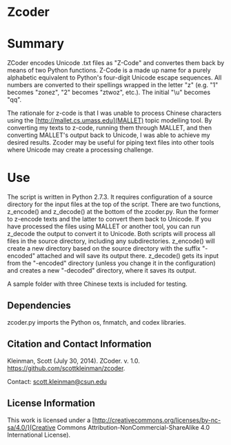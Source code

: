 # Zcoder

# Summary
ZCoder encodes Unicode .txt files as "Z-Code" and convertes them back by means of two Python functions. 
Z-Code is a made up name for a purely alphabetic equivalent to Python's four-digit Unicode escape 
sequences. All numbers are converted to their spellings wrapped in the letter "z" (e.g. "1" becomes "zonez", 
"2" becomes "ztwoz", etc.). The initial "\u" becomes "qq".

The rationale for z-code is that I was unable to process Chinese characters using the [http://mallet.cs.umass.edu](MALLET) 
topic modelling tool. By converting my texts to z-code, running them through MALLET, and then converting MALLET's 
output back to Unicode, I was able to achieve my desired results. Zcoder may be useful for piping text files into 
other tools where Unicode may create a processing challenge.

# Use
The script is written in Python 2.7.3. It requires configuration of a source directory for the input files at the 
top of the script. There are two functions, z_encode() and z_decode() at the bottom of the zcoder.py. Run the former 
to z-encode texts and the latter to convert them back to Unicode. If you have processed the files using MALLET or 
another tool, you can run z_decode the output to convert it to Unicode. Both scripts will process all files in the 
source directory, including any subdirectories. z_encode() will create a new directory based on the source directory 
with the suffix "-encoded" attached and will save its output there. z_decode() gets its input from the "-encoded" 
directory (unless you change it in the configuration) and creates a new "-decoded" directory, where it saves its 
output.

A sample folder with three Chinese texts is included for testing.

## Dependencies
zcoder.py imports the Python os, fnmatch, and codex libraries.

## Citation and Contact Information
Kleinman, Scott (July 30, 2014). ZCoder. v. 1.0. https://github.com/scottkleinman/zcoder.

Contact: scott.kleinman@csun.edu

## License Information
This work is licensed under a [http://creativecommons.org/licenses/by-nc-sa/4.0/](Creative Commons Attribution-NonCommercial-ShareAlike 4.0 International License).
